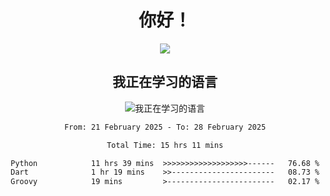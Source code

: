 <div align="center">
<h1>你好！</h1>
  
<a href="https://github.com/ikun0014">
    <img align="center" src="https://github-readme-stats-sigma-five.vercel.app/api?username=ikun0014&include_all_commits=true&show_icons=true&count_private=true&locale=cn&bg_color=0,EC6C6C,FFD479,FFFC79,73FA79,73FDFF,D783FF" />
  </a>
</div>

<div align="center">
<h2>我正在学习的语言</h2>
  
![我正在学习的语言](https://skillicons.dev/icons?i=python,nodejs,vue,html,dart)

</div>

<div align="center">
<!--START_SECTION:waka-->

```txt
From: 21 February 2025 - To: 28 February 2025

Total Time: 15 hrs 11 mins

Python            11 hrs 39 mins  >>>>>>>>>>>>>>>>>>>------   76.68 %
Dart              1 hr 19 mins    >>-----------------------   08.73 %
Groovy            19 mins         >------------------------   02.17 %
```

<!--END_SECTION:waka-->

</div>
